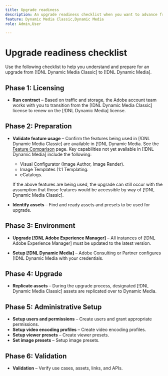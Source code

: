 ```yaml
---
title: Upgrade readiness
description: An upgrade readiness checklist when you want to advance from [!DNL Adobe Dynamic Media Classic] to [!DNL Dynamic Media] on [!DNL Adobe Experience Manager].
feature: Dynamic Media Classic,Dynamic Media
role: Admin,User

---
```


# Upgrade readiness checklist

Use the following checklist to help you understand and prepare for an upgrade from [!DNL Dynamic Media Classic] to [!DNL Dynamic Media].

## Phase 1: Licensing

* **Run contract** &ndash; Based on traffic and storage, the Adobe account team works with you to transition from the [!DNL Dynamic Media Classic] license to renew on the [!DNL Dynamic Media] license.

## Phase 2: Preparation

*   **Validate feature usage** &ndash; Confirm the features being used in [!DNL Dynamic Media Classic] are available in [!DNL Dynamic Media. See the [Feature Comparison](/help/upgrade-feature-comparison.md) page. Key capabilities not yet available in [!DNL Dynamic Media] include the following:

    * Visual Configurator (Image Author, Image Render).
    * Image Templates (1:1 Templating.
    * eCatalogs.

    If the above features are being used, the upgrade can still occur with the assumption that those features would be accessible by way of [!DNL Dynamic Media Classic].

*   **Identify assets** &ndash; Find and ready assets and presets to be used for upgrade.

## Phase 3: Environment

*   **Upgrade [!DNL Adobe Experience Manager]** &ndash; All instances of [!DNL Adobe Experience Manager] must be updated to the latest version.

*   **Setup [!DNL Dynamic Media]** &ndash; Adobe Consulting or Partner configures [!DNL Dynamic Media with your credentials.

## Phase 4: Upgrade

* **Replicate assets** &ndash; During the upgrade process, designated [!DNL Dynamic Media Classic] assets are replicated over to Dynamic Media.

## Phase 5: Administrative Setup

* **Setup users and permissions** &ndash; Create users and grant appropriate permissions.
* **Setup video encoding profiles**  &ndash; Create video encoding profiles.
* **Setup viewer presets**  &ndash; Create viewer presets.
* **Set image presets**  &ndash; Setup image presets.

## Phase 6: Validation

* **Validation** &ndash; Verify use cases, assets, links, and APIs.